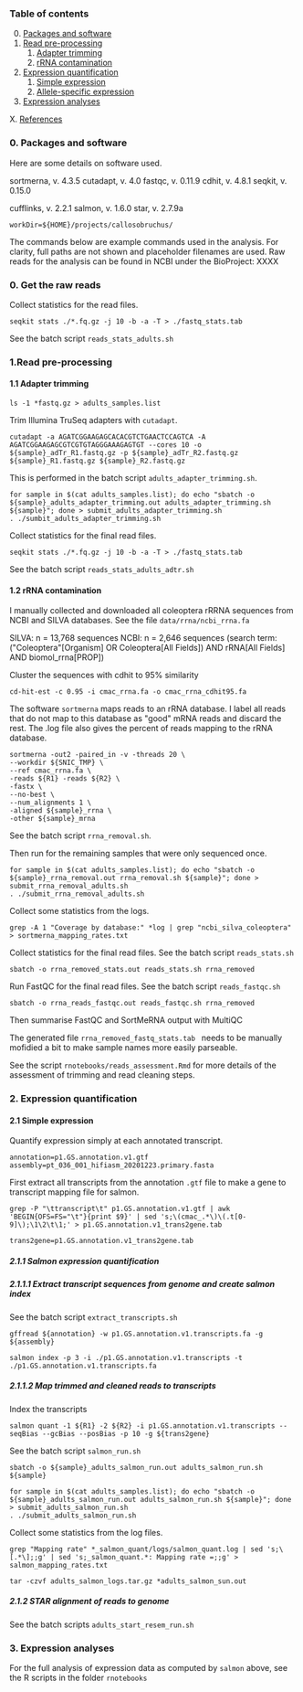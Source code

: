 ### Table of contents
0. [Packages and software](#0packages)
1. [Read pre-processing](#preprocess)
	1. [Adapter trimming](#adapter_trimming)
	2. [rRNA contamination](#rrna)
2. [Expression quantification](#expression)
	1. [Simple expression](#simple_expr)
	2. [Allele-specific expression](#ase)
3. [Expression analyses](#expr_analyses)

X. [References](#references)



### 0. Packages and software <a name="0packages"></a>
Here are some details on software used.

sortmerna, v. 4.3.5
cutadapt, v. 4.0
fastqc, v. 0.11.9
cdhit, v. 4.8.1
seqkit, v. 0.15.0

cufflinks, v. 2.2.1
salmon, v. 1.6.0
star, v. 2.7.9a

	workDir=${HOME}/projects/callosobruchus/

The commands below are example commands used in the analysis. 
For clarity, full paths are not shown and placeholder filenames are used.
Raw reads for the analysis can be found in NCBI under the BioProject: XXXX

### 0. Get the raw reads


Collect statistics for the read files. 

	seqkit stats ./*.fq.gz -j 10 -b -a -T > ./fastq_stats.tab

See the batch script ```reads_stats_adults.sh```


### 1.Read pre-processing <a name="preprocess"></a>


#### 1.1 Adapter trimming <a name="adapter_trimming"></a>  

	ls -1 *fastq.gz > adults_samples.list	

Trim Illumina TruSeq adapters with ```cutadapt```.  

	cutadapt -a AGATCGGAAGAGCACACGTCTGAACTCCAGTCA -A AGATCGGAAGAGCGTCGTGTAGGGAAAGAGTGT --cores 10 -o ${sample}_adTr_R1.fastq.gz -p ${sample}_adTr_R2.fastq.gz ${sample}_R1.fastq.gz ${sample}_R2.fastq.gz

This is performed in the batch script ```adults_adapter_trimming.sh```.

	for sample in $(cat adults_samples.list); do echo "sbatch -o ${sample}_adults_adapter_trimming.out adults_adapter_trimming.sh ${sample}"; done > submit_adults_adapter_trimming.sh
	. ./sumbit_adults_adapter_trimming.sh

Collect statistics for the final read files. 

	seqkit stats ./*.fq.gz -j 10 -b -a -T > ./fastq_stats.tab

See the batch script ```reads_stats_adults_adtr.sh```


#### 1.2 rRNA contamination <a name="rrna"></a>

I manually collected and downloaded all coleoptera rRRNA sequences from NCBI and SILVA databases.
See the file `data/rrna/ncbi_rrna.fa`  

SILVA: n = 13,768 sequences
NCBI: n = 2,646 sequences (search term: ("Coleoptera"[Organism] OR Coleoptera[All Fields]) AND rRNA[All Fields] AND biomol_rrna[PROP])

Cluster the sequences with cdhit to 95% similarity

	cd-hit-est -c 0.95 -i cmac_rrna.fa -o cmac_rrna_cdhit95.fa

The software ```sortmerna``` maps reads to an rRNA database. 
I label all reads that do not map to this database as "good" mRNA reads and discard the rest.
The .log file also gives the percent of reads mapping to the rRNA database.
	
	sortmerna -out2 -paired_in -v -threads 20 \
	--workdir ${SNIC_TMP} \
	--ref cmac_rrna.fa \
	-reads ${R1} -reads ${R2} \
	-fastx \
	--no-best \
	--num_alignments 1 \
	-aligned ${sample}_rrna \
	-other ${sample}_mrna
	

See the batch script ```rrna_removal.sh```.

Then run for the remaining samples that were only sequenced once.

	for sample in $(cat adults_samples.list); do echo "sbatch -o ${sample}_rrna_removal.out rrna_removal.sh ${sample}"; done > submit_rrna_removal_adults.sh
	. ./submit_rrna_removal_adults.sh

Collect some statistics from the logs.

	grep -A 1 "Coverage by database:" *log | grep "ncbi_silva_coleoptera" > sortmerna_mapping_rates.txt

Collect statistics for the final read files. See the batch script ```reads_stats.sh```

	sbatch -o rrna_removed_stats.out reads_stats.sh rrna_removed

Run FastQC for the final read files. See the batch script ```reads_fastqc.sh```

	sbatch -o rrna_reads_fastqc.out reads_fastqc.sh rrna_removed

Then summarise FastQC and SortMeRNA output with MultiQC


The generated file ```rrna_removed_fastq_stats.tab ``` needs to be manually mofidied a bit to make sample names more easily parseable.

See the script ```rnotebooks/reads_assessment.Rmd``` for more details of the assessment of trimming and read cleaning steps.


### 2. Expression quantification <a name="expression"></a>
#### 2.1 Simple expression <a name="simple_expr"></a>

Quantify expression simply at each annotated transcript.

	annotation=p1.GS.annotation.v1.gtf
	assembly=pt_036_001_hifiasm_20201223.primary.fasta

First extract all transcripts from the annotation `.gtf` file to make a gene to transcript mapping file for salmon.

	grep -P "\ttranscript\t" p1.GS.annotation.v1.gtf | awk	'BEGIN{OFS=FS="\t"}{print $9}' | sed 's;\(cmac_.*\)\(.t[0-9]\);\1\2\t\1;' > p1.GS.annotation.v1_trans2gene.tab
	
	trans2gene=p1.GS.annotation.v1_trans2gene.tab


##### 2.1.1 Salmon expression quantification
##### 2.1.1.1 Extract transcript sequences from genome and create salmon index

See the batch script ```extract_transcripts.sh```	

	gffread ${annotation} -w p1.GS.annotation.v1.transcripts.fa -g ${assembly}

	salmon index -p 3 -i ./p1.GS.annotation.v1.transcripts -t ./p1.GS.annotation.v1.transcripts.fa


##### 2.1.1.2 Map trimmed and cleaned reads to transcripts

Index the transcripts

	salmon quant -1 ${R1} -2 ${R2} -i p1.GS.annotation.v1.transcripts --seqBias --gcBias --posBias -p 10 -g ${trans2gene}

See the batch script ```salmon_run.sh```

	sbatch -o ${sample}_adults_salmon_run.out adults_salmon_run.sh ${sample}

	for sample in $(cat adults_samples.list); do echo "sbatch -o ${sample}_adults_salmon_run.out adults_salmon_run.sh ${sample}"; done > submit_adults_salmon_run.sh
	. ./submit_adults_salmon_run.sh


Collect some statistics from the log files.

	grep "Mapping rate" *_salmon_quant/logs/salmon_quant.log | sed 's;\[.*\];;g' | sed 's;_salmon_quant.*: Mapping rate =;;g' > salmon_mapping_rates.txt

	tar -czvf adults_salmon_logs.tar.gz *adults_salmon_sun.out


##### 2.1.2 STAR alignment of reads to genome


See the batch scripts `adults_start_resem_run.sh`


### 3. Expression analyses <a name="expr_analyses"></a>

For the full analysis of expression data as computed by `salmon` above, see the R scripts in the folder `rnotebooks`
